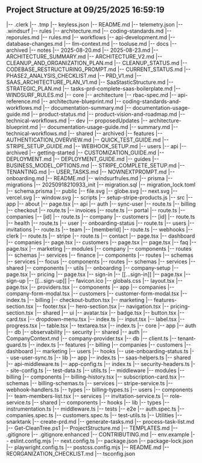 ﻿Project Structure at 09/25/2025 16:59:19
----------------------------------------

  |-- .clerk
    |-- .tmp
      |-- keyless.json
      |-- README.md
      |-- telemetry.json
  |-- .windsurf
    |-- rules
      |-- architecture.md
      |-- coding-standards.md
      |-- reporules.md
      |-- rules.md
    |-- workflows
      |-- api-development.md
      |-- database-changes.md
      |-- llm-context.md
      |-- tooluse.md
  |-- docs
    |-- archived
      |-- notes
        |-- 2025-08-20.md
        |-- 2025-08-23.md
      |-- ARCHITECTURE_SUMMARY.md
      |-- ARCHITECTURE_V2.md
      |-- CLEANUP_AND_ORGANIZATION_PLAN.md
      |-- CLEANUP_STATUS.md
      |-- CODEBASE_RESTRUCTURING_PROMPT.md
      |-- CURRENT_STATUS.md
      |-- PHASE2_ANALYSIS_CHECKLIST.md
      |-- PRD_V1.md
      |-- SAAS_ARCHITECTURE_PLAN_V1.md
      |-- SaaStasticStructure.md
      |-- STRATEGIC_PLAN.md
      |-- tasks-prd-complete-saas-boilerplate.md
      |-- WINDSURF_RULES.md
    |-- core
      |-- architecture
        |-- rbac-spec.md
      |-- api-reference.md
      |-- architecture-blueprint.md
      |-- coding-standards-and-workflows.md
      |-- documentation-summary.md
      |-- documentation-usage-guide.md
      |-- product-status.md
      |-- product-vision-and-roadmap.md
      |-- technical-workflows.md
    |-- dev
      |-- proposedUpdates
        |-- architecture-blueprint.md
        |-- documentation-usage-guide.md
        |-- summary.md
        |-- technical-workflows.md
    |-- shared
      |-- archived
      |-- features
      |-- AUTHENTICATION_OVERVIEW.md
      |-- QUICK_TEST_GUIDE.md
      |-- STRIPE_SETUP_GUIDE.md
      |-- WEBHOOK_SETUP.md
    |-- users
      |-- api
      |-- archived
      |-- getting-started
        |-- CUSTOMIZATION_GUIDE.md
        |-- DEPLOYMENT.md
        |-- DEPLOYMENT_GUIDE.md
      |-- guides
        |-- BUSINESS_MODEL_OPTIONS.md
        |-- STRIPE_COMPLETE_SETUP.md
        |-- TENANTING.md
        |-- USER_TASKS.md
    |-- NOWNEXTPROMPT.md
    |-- onboarding.md
    |-- README.md
    |-- windsurfrules.md
  |-- prisma
    |-- migrations
      |-- 20250918210933_init
        |-- migration.sql
      |-- migration_lock.toml
    |-- schema.prisma
  |-- public
    |-- file.svg
    |-- globe.svg
    |-- next.svg
    |-- vercel.svg
    |-- window.svg
  |-- scripts
    |-- setup-stripe-products.js
  |-- src
    |-- app
      |-- about
        |-- page.tsx
      |-- api
        |-- auth
          |-- sync-user
            |-- route.ts
        |-- billing
          |-- checkout
            |-- route.ts
          |-- invoices
            |-- route.ts
          |-- portal
            |-- route.ts
        |-- companies
          |-- [id]
          |-- route.ts
        |-- company
        |-- customers
          |-- [id]
          |-- route.ts
        |-- health
          |-- route.ts
        |-- user
          |-- onboarding-status
            |-- route.ts
        |-- users
          |-- invitations
            |-- route.ts
          |-- team
            |-- [memberId]
            |-- route.ts
        |-- webhooks
          |-- clerk
            |-- route.ts
          |-- stripe
            |-- route.ts
      |-- contact
        |-- page.tsx
      |-- dashboard
        |-- companies
          |-- page.tsx
        |-- customers
          |-- page.tsx
        |-- page.tsx
      |-- faq
        |-- page.tsx
      |-- marketing
      |-- modules
        |-- company
          |-- components
          |-- routes
          |-- schemas
          |-- services
        |-- finance
          |-- components
          |-- routes
          |-- schemas
          |-- services
        |-- focus
          |-- components
          |-- routes
          |-- schemas
          |-- services
        |-- shared
          |-- components
          |-- utils
      |-- onboarding
        |-- company-setup
          |-- page.tsx
      |-- pricing
        |-- page.tsx
      |-- sign-in
        |-- [[...sign-in]]
        |-- page.tsx
      |-- sign-up
        |-- [[...sign-up]]
      |-- favicon.ico
      |-- globals.css
      |-- layout.tsx
      |-- page.tsx
      |-- providers.tsx
    |-- components
      |-- app
        |-- companies
          |-- company-form-modal.tsx
        |-- customers
          |-- customer-form-modal.tsx
        |-- index.ts
      |-- billing
        |-- checkout-button.tsx
      |-- marketing
        |-- features-section.tsx
        |-- footer.tsx
        |-- hero-section.tsx
        |-- navigation.tsx
        |-- pricing-section.tsx
      |-- shared
        |-- ui
          |-- avatar.tsx
          |-- badge.tsx
          |-- button.tsx
          |-- card.tsx
          |-- dropdown-menu.tsx
          |-- index.ts
          |-- input.tsx
          |-- label.tsx
          |-- progress.tsx
          |-- table.tsx
          |-- textarea.tsx
        |-- index.ts
    |-- core
      |-- app
      |-- auth
      |-- db
      |-- observability
      |-- security
      |-- shared
        |-- auth
          |-- CompanyContext.md
          |-- company-provider.tsx
        |-- db
          |-- client.ts
          |-- tenant-guard.ts
        |-- index.ts
    |-- features
      |-- billing
      |-- companies
      |-- customers
      |-- dashboard
      |-- marketing
      |-- users
    |-- hooks
      |-- use-onboarding-status.ts
      |-- use-user-sync.ts
    |-- lib
      |-- app
        |-- index.ts
        |-- saas-helpers.ts
      |-- shared
        |-- api-middleware.ts
        |-- app-config.ts
        |-- index.ts
        |-- security-headers.ts
        |-- site-config.ts
        |-- test-data.ts
        |-- utils.ts
    |-- middleware
    |-- modules
      |-- billing
        |-- components
          |-- billing-history.tsx
          |-- subscription-card.tsx
        |-- schemas
          |-- billing-schemas.ts
        |-- services
          |-- stripe-service.ts
          |-- webhook-handlers.ts
        |-- types
          |-- billing-types.ts
      |-- users
        |-- components
          |-- team-members-list.tsx
        |-- services
          |-- invitation-service.ts
          |-- role-service.ts
    |-- shared
      |-- components
      |-- hooks
      |-- lib
      |-- types
    |-- instrumentation.ts
    |-- middleware.ts
  |-- tests
    |-- e2e
      |-- auth.spec.ts
      |-- companies.spec.ts
      |-- customers.spec.ts
      |-- test-utils.ts
  |-- Utilities
    |-- snarktank
      |-- create-prd.md
      |-- generate-tasks.md
      |-- process-task-list.md
    |-- Get-CleanTree.ps1
    |-- ProjectStructure.md
    |-- TEMPLATES.md
  |-- .gitignore
  |-- .gitignore.enhanced
  |-- CONTRIBUTING.md
  |-- env.example
  |-- eslint.config.mjs
  |-- next.config.ts
  |-- package.json
  |-- package-lock.json
  |-- playwright.config.ts
  |-- postcss.config.mjs
  |-- README.md
  |-- REORGANIZATION_CHECKLIST.md
  |-- tsconfig.json


